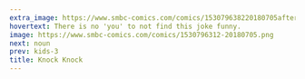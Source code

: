 ```yaml
---
extra_image: https://www.smbc-comics.com/comics/153079638220180705after.png
hovertext: There is no 'you' to not find this joke funny.
image: https://www.smbc-comics.com/comics/1530796312-20180705.png
next: noun
prev: kids-3
title: Knock Knock
---
```

